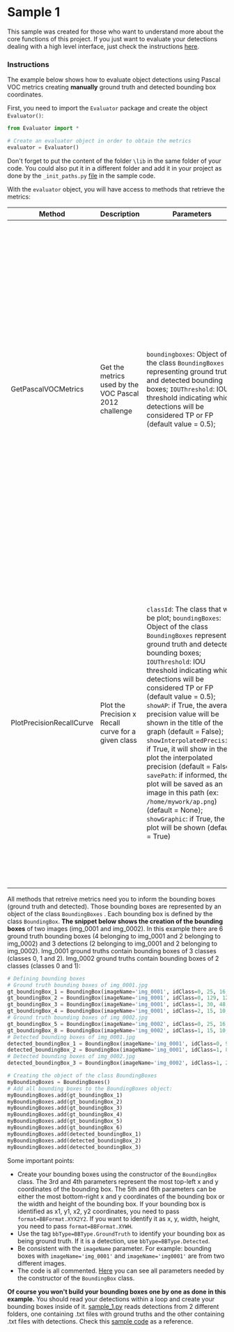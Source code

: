 # Sample 1

This sample was created for those who want to understand more about the core functions of this project. If you just want to evaluate your detections dealing with a high level interface, just check the instructions [here](https://github.com/rafaelpadilla/Object-Detection-Metrics/blob/master/README.md#how-to-use-this-project).

### Instructions

The example below shows how to evaluate object detections using Pascal VOC metrics creating **manually** ground truth and detected bounding box coordinates.  

First, you need to import the `Evaluator` package and create the object `Evaluator()`:

```python
from Evaluator import *

# Create an evaluator object in order to obtain the metrics
evaluator = Evaluator()
```
Don't forget to put the content of the folder `\lib` in the same folder of your code. You could also put it in a different folder and add it in your project as done by the `_init_paths.py` [file](https://github.com/rafaelpadilla/Object-Detection-Metrics/blob/master/samples/_init_paths.py) in the sample code.

With the ```evaluator``` object, you will have access to methods that retrieve the metrics:

| Method | Description | Parameters | Returns |
|------|-----------|----------|-------|
|  GetPascalVOCMetrics | Get the metrics used by the VOC Pascal 2012 challenge | `boundingboxes`: Object of the class `BoundingBoxes` representing ground truth and detected bounding boxes; `IOUThreshold`: IOU threshold indicating which detections will be considered TP or FP (default value = 0.5); | List of dictionaries. Each dictionary contains information and metrics of each class. The keys of each dictionary are:  `dict['class']`: class representing the current dictionary; `dict['precision']`: array with the precision values; `dict['recall']`: array with the recall values; `dict['AP']`: **average precision**; `dict['interpolated precision']`: interpolated precision values; `dict['interpolated recall']`: interpolated recall values; `dict['total positives']`: total number of ground truth positives; `dict['total TP']`: total number of True Positive detections; `dict['total FP']`: total number of False Negative detections; |
PlotPrecisionRecallCurve |	Plot the Precision x Recall curve for a given class | `classId`: The class that will be plot; `boundingBoxes`: Object of the class `BoundingBoxes` representing ground truth and detected bounding boxes; `IOUThreshold`: IOU threshold indicating which detections will be considered TP or FP (default value = 0.5); `showAP`: if True, the average precision value will be shown in the title of the graph (default = False); `showInterpolatedPrecision`: if True, it will show in the plot the interpolated precision (default = False); `savePath`: if informed, the plot will be saved as an image in this path (ex: `/home/mywork/ap.png`) (default = None); `showGraphic`: if True, the plot will be shown (default = True) | The dictionary containing information and metric about the class. The keys of the dictionary are: `dict['class']`: class representing the current dictionary; `dict['precision']`: array with the precision values; `dict['recall']`: array with the recall values; `dict['AP']`: **average precision**; `dict['interpolated precision']`: interpolated precision values; `dict['interpolated recall']`: interpolated recall values; `dict['total positives']`: total number of ground truth positives; `dict['total TP']`: total number of True Positive detections; `dict['total FP']`: total number of False Negative detections |

All methods that retreive metrics need you to inform the bounding boxes (ground truth and detected). Those bounding boxes are represented by an object of the class `BoundingBoxes` . Each bounding box is defined by the class `BoundingBox`. **The snippet below shows the creation of the bounding boxes** of two images (img_0001 and img_0002). In this example there are 6 ground truth bounding boxes (4 belonging to img_0001 and 2 belonging to img_0002) and 3 detections (2 belonging to img_0001 and 2 belonging to img_0002). Img_0001 ground truths contain bounding boxes of 3 classes (classes 0, 1 and 2). Img_0002 ground truths contain bounding boxes of 2 classes (classes 0 and 1):

```python
# Defining bounding boxes
# Ground truth bounding boxes of img_0001.jpg
gt_boundingBox_1 = BoundingBox(imageName='img_0001', idClass=0, 25, 16, 38, 56, bbType=BBType.GroundTruth, format=BBFormat.XYWH)
gt_boundingBox_2 = BoundingBox(imageName='img_0001', idClass=0, 129, 123, 41, 62, bbType=BBType.GroundTruth, format=BBFormat.XYWH)
gt_boundingBox_3 = BoundingBox(imageName='img_0001', idClass=1, 30, 48, 40, 38, bbType=BBType.GroundTruth, format=BBFormat.XYWH)
gt_boundingBox_4 = BoundingBox(imageName='img_0001', idClass=2, 15, 10, 56, 70, bbType=BBType.GroundTruth, format=BBFormat.XYWH)
# Ground truth bounding boxes of img_0002.jpg
gt_boundingBox_5 = BoundingBox(imageName='img_0002', idClass=0, 25, 16, 38, 56, bbType=BBType.GroundTruth, format=BBFormat.XYWH)
gt_boundingBox_8 = BoundingBox(imageName='img_0002', idClass=1, 15, 10, 56, 70, bbType=BBType.GroundTruth, format=BBFormat.XYWH)
# Detected bounding boxes of img_0001.jpg
detected_boundingBox_1 = BoundingBox(imageName='img_0001', idClass=0, 90, 78, 101, 58, bbType=BBType.Detected, format=BBFormat.XYWH)
detected_boundingBox_2 = BoundingBox(imageName='img_0001', idClass=1, 85, 17, 49, 60, bbType=BBType.Detected, format=BBFormat.XYWH)
# Detected bounding boxes of img_0002.jpg
detected_boundingBox_3 = BoundingBox(imageName='img_0002', idClass=1, 27, 18, 45, 60, bbType=BBType.Detected, format=BBFormat.XYWH)

# Creating the object of the class BoundingBoxes 
myBoundingBoxes = BoundingBoxes()
# Add all bounding boxes to the BoundingBoxes object:
myBoundingBoxes.add(gt_boundingBox_1)
myBoundingBoxes.add(gt_boundingBox_2)
myBoundingBoxes.add(gt_boundingBox_3)
myBoundingBoxes.add(gt_boundingBox_4)
myBoundingBoxes.add(gt_boundingBox_5)
myBoundingBoxes.add(gt_boundingBox_6)
myBoundingBoxes.add(detected_boundingBox_1)
myBoundingBoxes.add(detected_boundingBox_2)
myBoundingBoxes.add(detected_boundingBox_3)
```

Some important points:  

* Create your bounding boxes using the constructor of the `BoundingBox` class. The 3rd and 4th parameters represent the most top-left x and y coordinates  of the bounding box. The 5th and 6th parameters can be either the most bottom-right x and y coordinates of the bounding box or the width and height of the bounding box. If your bounding box is identified as x1, y1, x2, y2 coordinates, you need to pass `format=BBFormat.XYX2Y2`. If you want to identify it as x, y, width, height, you need to pass `format=BBFormat.XYWH`.
* Use the tag `bbType=BBType.GroundTruth` to identify your bounding box as being ground truth. If it is a detection, use `bbType=BBType.Detected`.
* Be consistent with the `imageName` parameter. For example: bounding boxes with `imageName='img_0001'` and `imageName='img0001'` are from two different images. 
* The code is all commented. [Here](https://github.com/rafaelpadilla/Object-Detection-Metrics/blob/master/lib/BoundingBox.py#L4) you can see all parameters needed by the constructor of the `BoundingBox` class.

**Of course you won't build your bounding boxes one by one as done in this example.** You should read your detections within a loop and create your bounding boxes inside of it. [sample_1.py](https://github.com/rafaelpadilla/Object-Detection-Metrics/blob/master/samples/sample_1.py) reads detections from 2 different folders, one containing .txt files with ground truths and the other containing .txt files with detections. Check this [sample code](https://github.com/rafaelpadilla/Object-Detection-Metrics/blob/master/samples/sample_1.py) as a reference.
